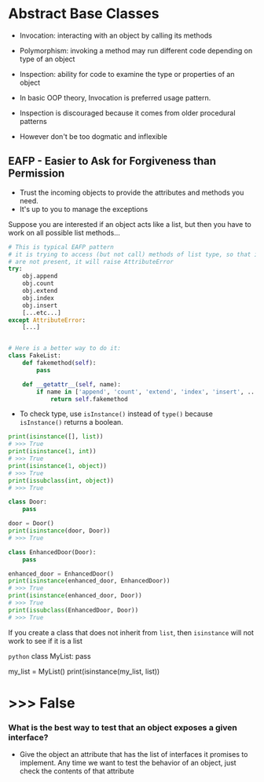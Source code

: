 # Abstract Base Classes

* Invocation: interacting with an object by calling its methods
* Polymorphism: invoking a method may run different code depending on type of an object
* Inspection: ability for code to examine the type or properties of an object

* In basic OOP theory, Invocation is preferred usage pattern.
* Inspection is discouraged because it comes from older procedural patterns
* However don't be too dogmatic and inflexible

## EAFP - Easier to Ask for Forgiveness than Permission

* Trust the incoming objects to provide the attributes and methods you need.
* It's up to you to manage the exceptions

Suppose you are interested if an object acts like a list, but then you have to work on all possible list methods...

```python
# This is typical EAFP pattern
# it is trying to access (but not call) methods of list type, so that if they
# are not present, it will raise AttributeError
try:
    obj.append
    obj.count
    obj.extend
    obj.index
    obj.insert
    [...etc...]
except AttributeError:
    [...]


# Here is a better way to do it:
class FakeList:
    def fakemethod(self):
        pass

    def __getattr__(self, name):
        if name in ['append', 'count', 'extend', 'index', 'insert', ...]:
            return self.fakemethod
```

* To check type, use `isInstance()` instead of `type()` because `isInstance()` returns a boolean.

```python
print(isinstance([], list))
# >>> True
print(isinstance(1, int))
# >>> True
print(isinstance(1, object))
# >>> True
print(issubclass(int, object))
# >>> True

class Door:
    pass

door = Door()
print(isinstance(door, Door))
# >>> True

class EnhancedDoor(Door):
    pass

enhanced_door = EnhancedDoor()
print(isinstance(enhanced_door, EnhancedDoor))
# >>> True
print(isinstance(enhanced_door, Door))
# >>> True
print(issubclass(EnhancedDoor, Door))
# >>> True
``` 

If you create a class that does not inherit from `list`, then `isinstance` will not work to see if it is a list

```python```
class MyList:
    pass

my_list = MyList()
print(isinstance(my_list, list))
# >>> False

### What is the best way to test that an object exposes a given interface?

* Give the object an attribute that has the list of interfaces it promises to implement. Any time we want to test the behavior of an object, just check the contents of that attribute
